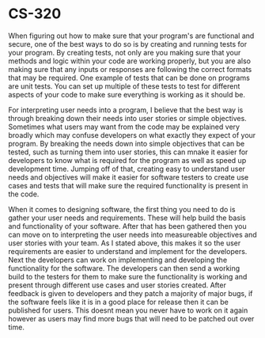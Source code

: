 # CS-320

When figuring out how to make sure that your program's are functional and secure, one of the best ways to do so is by creating and running tests for your program. By creating tests, not only are you making sure that your methods and logic within your code are working properly, but you are also making sure that any inputs or responses are following the correct formats that may be required. One example of tests that can be done on programs are unit tests. You can set up multiple of these tests to test for different aspects of your code to make sure everything is working as it should be.

For interpreting user needs into a program, I believe that the best way is through breaking down their needs into user stories or simple objectives. Sometimes what users may want from the code may be explained very broadly which may confuse developers on what exactly they expect of your program. By breaking the needs down into simple objectives that can be tested, such as turning them into user stories, this can mnake it easier for developers to know what is required for the program as well as speed up development time. Jumping off of that, creating easy to understand user needs and objectives will make it easier for software testers to create use cases and tests that will make sure the required functionality is present in the code.

When it comes to designing software, the first thing you need to do is gather your user needs and requirements. These will help build the basis and functionality of your software. After that has been gathered then you can move on to interpreting the user needs into measureable objectives and user stories with your team. As I stated above, this makes it so the user requirements are easier to understand and implement for the developers. Next the developers can work on implementing and developing the functionality for the software. The developers can then send a working build to the testers for them to make sure the functionality is working and present through different use cases and user stories created. After feedback is given to developers and they patch a majority of major bugs, if the software feels like it is in a good place for release then it can be published for users. This doesnt mean you never have to work on it again however as users may find more bugs that will need to be patched out over time.

